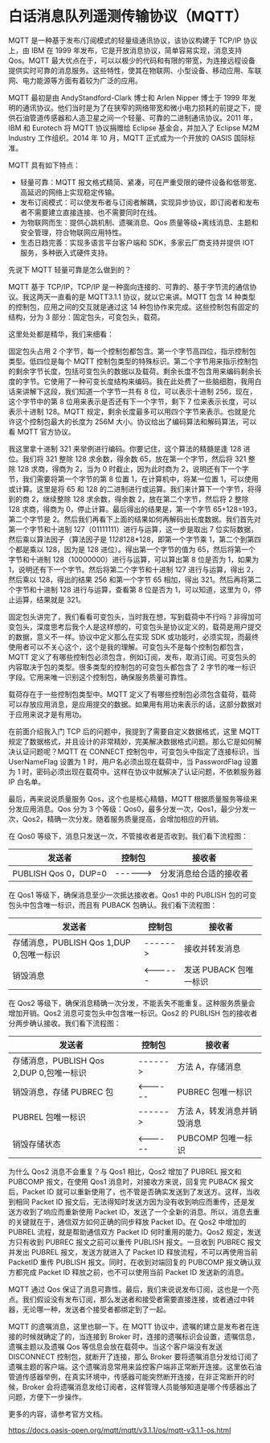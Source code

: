# 白话消息队列遥测传输协议（MQTT）

MQTT 是一种基于发布/订阅模式的轻量级通讯协议，该协议构建于 TCP/IP 协议上，由 IBM 在 1999 年发布，它是开放消息协议，简单容易实现，消息支持 Qos。MQTT 最大优点在于，可以以极少的代码和有限的带宽，为连接远程设备提供实时可靠的消息服务。这些特性，使其在物联网、小型设备、移动应用、车联网、电力能源等方面有着较为广泛的应用。

MQTT 最初是由 AndyStandford-Clark 博士和 Arlen Nipper 博士于 1999 年发明的通讯协议。他们当时是为了在狭窄的网络带宽和微小电力损耗的前提之下，提供石油管道传感器和人造卫星之间一个轻量、可靠的二进制通讯协议。2011 年，IBM 和 Eurotech 将 MQTT 协议捐赠给 Eclipse 基金会，并加入了 Eclipse M2M Industry 工作组织。2014 年 10 月，MQTT 正式成为一个开放的 OASIS 国际标准。

MQTT 具有如下特点：

- 轻量可靠：MQTT 报文格式精简、紧凑，可在严重受限的硬件设备和低带宽、高延迟的网络上实现稳定传输。
- 发布订阅模式：可以使发布者与订阅者解耦，实现异步协议，即订阅者和发布者不需要建立直接连接、也不需要同时在线。
- 为物联网而生：提供心跳机制、遗嘱消息、Qos 质量等级+离线消息、主题和安全管理，符合物联网应用特性。
- 生态日趋完善：实现多语言平台客户端和 SDK，多家云厂商支持并提供 IOT 服务，多种嵌入式硬件支持。

先说下 MQTT 轻量可靠是怎么做到的？

MQTT 基于 TCP/IP，TCP/IP 是一种面向连接的、可靠的、基于字节流的通信协议。我这两天一直看的是 MQTT3.1.1 协议，就以它来讲。MQTT 包含 14 种类型的控制包，应用之间的交互就是通过这 14 种包协作来完成。这些控制包有固定的结构，分为 3 部分：固定包头，可变包头，载荷。

这里处处都是精华，我们来细看：

固定包头占用 2 个字节，每一个控制包都包含。第一个字节高四位，指示控制包类型。低四位是每个 MQTT 控制包类型的特殊标识。第二个字节用来指示控制包的剩余字节长度，包括可变包头的数据以及载荷。剩余长度不包含用来编码剩余长度的字节。它使用了一种可变长度结构来编码。我在此处费了一些脑细胞，我用白话来讲解下这段，我们知道一个字节一共有 8 位，可以表示十进制 256，现在，这个字节中的第 8 位用来表示是否还有下一个字节，剩下 7 位来表示长度，可以表示十进制 128。MQTT 规定，剩余长度最多可以用四个字节来表示。也就是允许这个控制包最大的长度为 256M 大小。协议给出了编码算法和解码算法，可以看 MQTT 官方协议。

我这里拿十进制 321 来举例进行编码。你要记住，这个算法的精髓是逢 128 进位。我们将 321 整除 128 求余数，得余数 65，放在第一个字节，然后将 321 整除 128 求商，得商为 2，当为 0 时截止，因为此时商为 2，说明还有下一个字节，我们需要将第一个字节的第 8 位置 1，在计算机中，将某一位置 1，可以使用或计算。这里是将 65 和 128 的二进制进行或运算。我们来计算下一个字节，将得到的商 2，继续整除 128 求余数，得余数 2，放在第二个字节，然后将 2 整除 128 求商，得商为 0，停止计算。最后得出的结果是，第一个字节 65+128=193，第二个字节是 2。然后我们再看下上面的结果如何再解码出长度数据。我们首先对第一个字节和十进制 127（01111111）进行与运算，这一步是取出 7 位实际数据，然后乘以算法因子（算法因子是 1*128*128\*128，即第一个字节乘 1，第二个到第四个都是乘以 128，因为是 128 进位）。得出第一个字节的值为 65，然后将第一个字节和十进制 128（10000000）进行与运算，可以算出第 8 位是否为 1，如果为 1，说明还有下一个字节。然后将第二个字节和十进制 127 进行与运算，得出 2，然后乘以 128，得出的结果 256 和第一个字节 65 相加，得出 321。然后再将第二个字节和十进制 128 进行与运算，查看第 8 位是否为 1，可以知道，这里为 0，停止运算，结果就是 321。

固定包头讲完了，我们看看可变包头，当时我在想，写到载荷中不行吗？非得加可变包头，深度思考后我个人是这样想的，可变包头是协议定义的，载荷是用户提交的数据，意义不一样。协议中定义那么在实现 SDK 或功能时，必须实现，而最终使用者可以不关心这个，这个是我的理解。可变包头不是每个控制包都包含，MQTT 定义了有哪些控制包必须包含，例如订阅，发布，取消订阅。可变包头的内容取决于包的类型。很多类型的控制包的可变包头都包含了 2 字节的唯一标识字段。它用来唯一识别这个控制包，确保服务质量可靠性。

载荷存在于一些控制包类型中。MQTT 定义了有哪些控制包必须包含载荷，载荷可以存放应用消息，是应用提交的数据。如果用有用功来表示的话，这部分数据对于应用来说才是有用功。

在前面介绍我入门 TCP 后的问题中，我提到了需要自定义数据格式，这里 MQTT 规定了数据格式，并且设计的非常精妙，完美解决数据格式问题。那么它是如何解决认证问题呢？MQTT 在 CONNECT 控制包中，可变包头中指定了连接标识，当 UserNameFlag 设置为 1 时，用户名必须出现在载荷中，当 PasswordFlag 设置为 1 时，密码必须出现在载荷中。这样在协议中就解决了认证问题，不依赖服务器 IP 白名单。

最后，再来说说质量服务 Qos，这个也是核心精髓，MQTT 根据质量服务等级来分发应用消息。Qos 分为 3 个等级：Qos0，最多分发一次，Qos1，最少分发一次，Qos2，精确一次分发。随着服务质量提高，会增加相应的开销。

在 Qos0 等级下，消息只发送一次，不管接收者是否收到。我们看下流程图：

| 发送者               | 控制包  | 接收者                 |
| -------------------- | ------- | ---------------------- |
| PUBLISH Qos 0，DUP=0 | ------> | 分发消息给合适的接收者 |

在 Qos1 等级下，确保消息至少一次抵达接收者。Qos1 中的 PUBLISH 包的可变包头中包含唯一标识，而且有 PUBACK 包确认。我们看下流程图：

| 发送者                                   | 控制包  | 接收者                 |
| ---------------------------------------- | ------- | ---------------------- |
| 存储消息，PUBLISH Qos 1,DUP 0,包唯一标识 | ------> | 接收并转发消息         |
| 销毁消息                                 | <------ | 发送 PUBACK 包唯一标识 |

在 Qos2 等级下，确保消息精确一次分发，不能丢失不能重复。这种服务质量会增加开销。Qos2 消息可变包头中包含唯一标识。Qos2 的 PUBLISH 包的接收者分两步确认接收。我们看下流程图：

| 发送者                                   | 控制包  | 接收者                     |
| ---------------------------------------- | ------- | -------------------------- |
| 存储消息，PUBLISH Qos 2,DUP 0,包唯一标识 | ------> | 方法 A，存储消息           |
| 销毁消息，存储 PUBREC 包                 | <------ | PUBREC 包唯一标识          |
| PUBREL 包唯一标识                        | ------> | 方法 A，转发消息并销毁消息 |
| 销毁存储状态                             | <------ | PUBCOMP 包唯一标识         |

为什么 Qos2 消息不会重复？与 Qos1 相比，Qos2 增加了 PUBREL 报文和 PUBCOMP 报文，在使用 Qos1 消息时，对接收方来说，回复完 PUBACK 报文后，Packet ID 就可以重新使用了，也不管是否确实发送到了发送方。这样，当收到相同 Packet ID 报文后，无法得知时发送方因为没有收到响应而重传，还是发送方收到了响应而重新使用 Packet ID，发送了一个全新的消息。所以，消息去重的关键就在于，通信双方如何正确的同步释放 Packet ID。在 Qos2 中增加的 PUBREL 流程，就是帮助通信双方 Packet ID 何时重用的能力。Qos2 规定，发送方只有收到 PUBREC 报文之前可以重传 PUBLISH 报文。一旦收到 PUBREC 报文并发出 PUBREL 报文，发送方就进入了 Packet ID 释放流程，不可以再使用当前 PacketID 重传 PUBLISH 报文。同时，在收到对端回复的 PUBCOMP 报文确认双方都完成 Packet ID 释放之前，也不可以使用当前 Packet ID 发送新的消息。

MQTT 通过 Qos 保证了消息可靠性。最后，我们来说说发布订阅，这也是一个亮点。我们假设没有发布订阅，那么发送者和接受者需要直接连接，或者通过中转器，无论哪一种，发送者个接受者都绑定到了一起。

MQTT 的遗嘱消息，这里也聊一下。在 MQTT 协议中，遗嘱的建立是发布者在连接的时候就确定了的，当连接到 Broker 时，连接的遗嘱标识会设置，遗嘱信息，遗嘱主题以及遗嘱 Qos 等信息会放在载荷中。当这个客户端没有发送 DISCONNECT 控制包，就断开了连接，那么 Broker 要将遗嘱消息分发给订阅了遗嘱主题的客户端。这个遗嘱消息常用来监控客户端非正常断开连接。这里依石油管道传感器举例，在真实环境中，传感器可能突然断开连接，在非正常断开的时候，Broker 会将遗嘱消息发给订阅者，这样管理人员能够知道是哪个传感器出了问题，方便下一步操作。

更多的内容，请参考官方文档。

https://docs.oasis-open.org/mqtt/mqtt/v3.1.1/os/mqtt-v3.1.1-os.html
